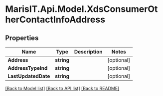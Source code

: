 
# MarisIT.Api.Model.XdsConsumerOtherContactInfoAddress

## Properties

Name | Type | Description | Notes
------------ | ------------- | ------------- | -------------
**Address** | **string** |  | [optional] 
**AddressTypeInd** | **string** |  | [optional] 
**LastUpdatedDate** | **string** |  | [optional] 

[[Back to Model list]](../README.md#documentation-for-models)
[[Back to API list]](../README.md#documentation-for-api-endpoints)
[[Back to README]](../README.md)


